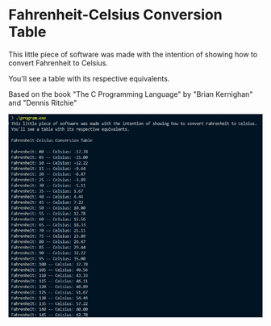 <h1 align="left">Fahrenheit-Celsius Conversion Table</h1>
<p align="left">This little piece of software was made with the intention of showing how to convert Fahrenheit to Celsius.</p>
<p align="left">You'll see a table with its respective equivalents.</p>
<p align="left">Based on the book "The C Programming Language" by "Brian Kernighan" and "Dennis Ritchie"</p>

<p align="center">
  <img src="/prorgam.png">
</p>
